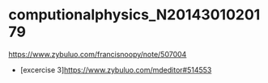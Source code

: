 # computionalphysics_N2014301020179

https://www.zybuluo.com/francisnoopy/note/507004
 - [excercise 3]https://www.zybuluo.com/mdeditor#514553
